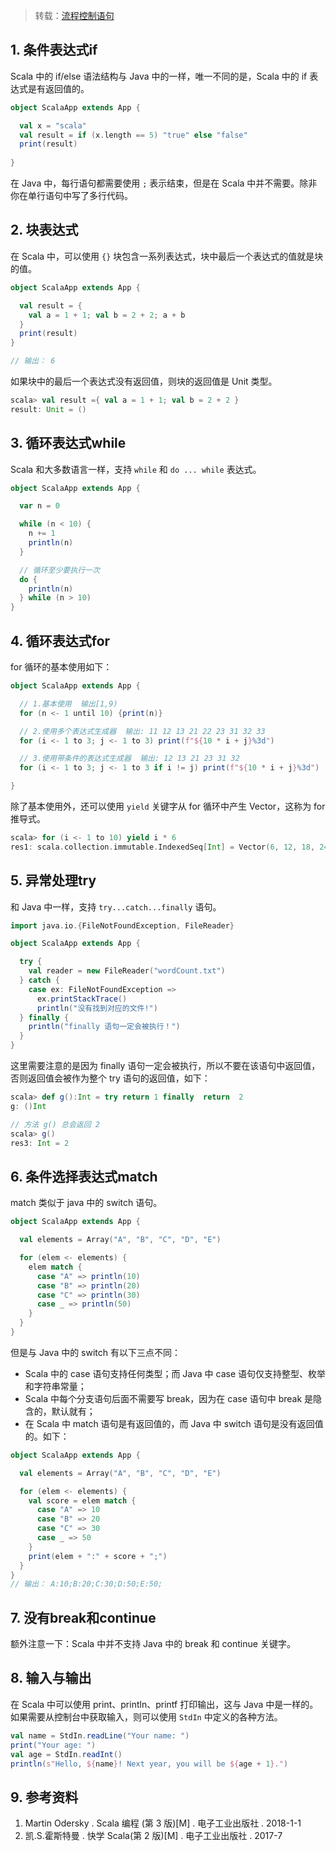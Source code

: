 > 转载：[流程控制语句](https://github.com/heibaiying/BigData-Notes/blob/master/notes/Scala%E6%B5%81%E7%A8%8B%E6%8E%A7%E5%88%B6%E8%AF%AD%E5%8F%A5.md)

## 1. 条件表达式if

Scala 中的 if/else 语法结构与 Java 中的一样，唯一不同的是，Scala 中的 if 表达式是有返回值的。

```scala
object ScalaApp extends App {

  val x = "scala"
  val result = if (x.length == 5) "true" else "false"
  print(result)
  
}
```

在 Java 中，每行语句都需要使用 `;` 表示结束，但是在 Scala 中并不需要。除非你在单行语句中写了多行代码。

## 2. 块表达式

在 Scala 中，可以使用 `{}` 块包含一系列表达式，块中最后一个表达式的值就是块的值。

```scala
object ScalaApp extends App {

  val result = {
    val a = 1 + 1; val b = 2 + 2; a + b
  }
  print(result)
}

// 输出： 6
```

如果块中的最后一个表达式没有返回值，则块的返回值是 Unit 类型。

```scala
scala> val result ={ val a = 1 + 1; val b = 2 + 2 }
result: Unit = ()
```

## 3. 循环表达式while

Scala 和大多数语言一样，支持 `while` 和 `do ... while` 表达式。

```scala
object ScalaApp extends App {

  var n = 0

  while (n < 10) {
    n += 1
    println(n)
  }

  // 循环至少要执行一次
  do {
    println(n)
  } while (n > 10)
}
```

## 4. 循环表达式for

for 循环的基本使用如下：

```scala
object ScalaApp extends App {

  // 1.基本使用  输出[1,9)
  for (n <- 1 until 10) {print(n)}

  // 2.使用多个表达式生成器  输出: 11 12 13 21 22 23 31 32 33
  for (i <- 1 to 3; j <- 1 to 3) print(f"${10 * i + j}%3d")

  // 3.使用带条件的表达式生成器  输出: 12 13 21 23 31 32
  for (i <- 1 to 3; j <- 1 to 3 if i != j) print(f"${10 * i + j}%3d")

}
```

除了基本使用外，还可以使用 `yield` 关键字从 for 循环中产生 Vector，这称为 for 推导式。

```scala
scala> for (i <- 1 to 10) yield i * 6
res1: scala.collection.immutable.IndexedSeq[Int] = Vector(6, 12, 18, 24, 30, 36, 42, 48, 54, 60)
```

## 5. 异常处理try

和 Java 中一样，支持 `try...catch...finally` 语句。

```scala
import java.io.{FileNotFoundException, FileReader}

object ScalaApp extends App {

  try {
    val reader = new FileReader("wordCount.txt")
  } catch {
    case ex: FileNotFoundException =>
      ex.printStackTrace()
      println("没有找到对应的文件!")
  } finally {
    println("finally 语句一定会被执行！")
  }
}
```

这里需要注意的是因为 finally 语句一定会被执行，所以不要在该语句中返回值，否则返回值会被作为整个 try 语句的返回值，如下：

```scala
scala> def g():Int = try return 1 finally  return  2
g: ()Int

// 方法 g() 总会返回 2
scala> g()
res3: Int = 2
```

## 6. 条件选择表达式match

match 类似于 java 中的 switch 语句。

```scala
object ScalaApp extends App {

  val elements = Array("A", "B", "C", "D", "E")

  for (elem <- elements) {
    elem match {
      case "A" => println(10)
      case "B" => println(20)
      case "C" => println(30)
      case _ => println(50)
    }
  }
}

```

但是与 Java 中的 switch 有以下三点不同：

+ Scala 中的 case 语句支持任何类型；而 Java 中 case 语句仅支持整型、枚举和字符串常量；
+ Scala 中每个分支语句后面不需要写 break，因为在 case 语句中 break 是隐含的，默认就有；
+ 在 Scala 中 match 语句是有返回值的，而 Java 中 switch 语句是没有返回值的。如下：

```scala
object ScalaApp extends App {

  val elements = Array("A", "B", "C", "D", "E")

  for (elem <- elements) {
    val score = elem match {
      case "A" => 10
      case "B" => 20
      case "C" => 30
      case _ => 50
    }
    print(elem + ":" + score + ";")
  }
}
// 输出： A:10;B:20;C:30;D:50;E:50;
```

## 7. 没有break和continue

额外注意一下：Scala 中并不支持 Java 中的 break 和 continue 关键字。

## 8. 输入与输出

在 Scala 中可以使用 print、println、printf 打印输出，这与 Java 中是一样的。如果需要从控制台中获取输入，则可以使用 `StdIn` 中定义的各种方法。

```scala
val name = StdIn.readLine("Your name: ")
print("Your age: ")
val age = StdIn.readInt()
println(s"Hello, ${name}! Next year, you will be ${age + 1}.")
```

## 9. 参考资料

1. Martin Odersky . Scala 编程 (第 3 版)[M] . 电子工业出版社 . 2018-1-1  
2. 凯.S.霍斯特曼  . 快学 Scala(第 2 版)[M] . 电子工业出版社 . 2017-7
